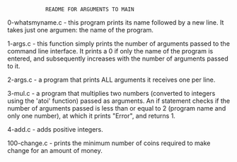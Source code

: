 				README FOR ARGUMENTS TO MAIN

0-whatsmyname.c - this program prints its name followed by a new line. It takes just one argumen: the name of the program.

1-args.c - this function simply prints the number of arguments passed to the command line interface. It prints a 0 if only the name of the program is entered, and subsequently increases with the number of arguments passed to it.

2-args.c - a program that prints ALL  arguments it receives one per line.  

3-mul.c - a program that multiplies two numbers (converted to integers using the 'atoi' function) passed as arguments. An if statement checks if the number of arguments passed is less than or equal to 2 (program name and only one number), at which it prints "Error", and returns 1.

4-add.c - adds positive integers.

100-change.c - prints the minimum number of coins required to make change for an amount of money.

